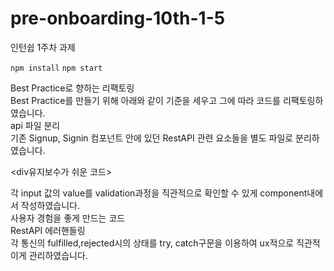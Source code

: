# pre-onboarding-10th-1-5

인턴쉽 1주차 과제

`npm install`
`npm start`
<div>
Best Practice로 향하는 리팩토링
  </div>
  <div>
Best Practice를 만들기 위해 아래와 같이 기준을 세우고 그에 따라 코드를 리팩토링하였습니다.
</div>


<div>api 파일 분리</div>
<div>기존 Signup, Signin 컴포넌트 안에 있던 RestAPI 관련 요소들을 별도 파일로 분리하였습니다.</div>

<div유지보수가 쉬운 코드></div>
<div>각 input 값의 value를 validation과정을 직관적으로 확인할 수 있게 component내에서 작성하였습니다.</div>


<div>사용자 경험을 좋게 만드는 코드</div>
<div>RestAPI 에러핸들링</div>
<div>각 통신의 fulfilled,rejected시의 상태를 try, catch구문을 이용하여 ux적으로 직관적이게 관리하였습니다.</div>
